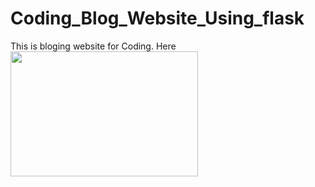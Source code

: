 # Coding_Blog_Website_Using_flask
This is bloging website for Coding. Here 
<img src="https://drive.google.com/file/d/1Y1Nef4eGOcfLpy0mBIb3_z5BBeNQ4fRo/view?usp=sharing" height="200px" width="300px">
